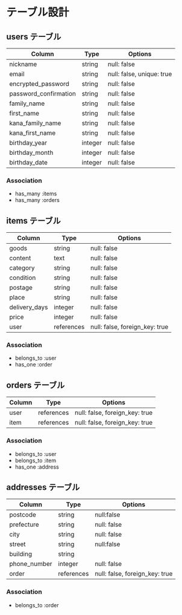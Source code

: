 # テーブル設計

## users テーブル

| Column                | Type    | Options                   |
| --------------------- | ------- | ------------------------- |
| nickname              | string  | null: false               |
| email                 | string  | null: false, unique: true |
| encrypted_password    | string  | null: false               |
| password_confirmation | string  | null: false               |
| family_name           | string  | null: false               |
| first_name            | string  | null: false               |
| kana_family_name      | string  | null: false               |
| kana_first_name       | string  | null: false               |
| birthday_year         | integer | null: false               |
| birthday_month        | integer | null: false               |
| birthday_date         | integer | null: false               |

### Association

- has_many :items
- has_many :orders


## items テーブル

| Column        | Type       | Options                        |
| ------------- | ---------- | ------------------------------ |
| goods         | string     | null: false                    |
| content       | text       | null: false                    |
| category      | string     | null: false                    |
| condition     | string     | null: false                    |
| postage       | string     | null: false                    |
| place         | string     | null: false                    |
| delivery_days | integer    | null: false                    |
| price         | integer    | null: false                    |
| user          | references | null: false, foreign_key: true |

### Association

- belongs_to :user
- has_one    :order


## orders テーブル

| Column | Type       | Options                        |
| ------ | ---------- | ------------------------------ |
| user   | references | null: false, foreign_key: true |
| item   | references | null: false, foreign_key: true |

### Association

- belongs_to :user
- belongs_to :item
- has_one :address


## addresses テーブル

| Column       | Type       | Options                        |
| ------------ | ---------- | ------------------------------ |
| postcode     | string     | null:false                     |
| prefecture   | string     | null: false                    |
| city         | string     | null: false                    |
| street       | string     | null:false                     |
| building     | string     |                                |
| phone_number | integer    | null: false                    |
| order        | references | null: false, foreign_key: true |

### Association

- belongs_to :order